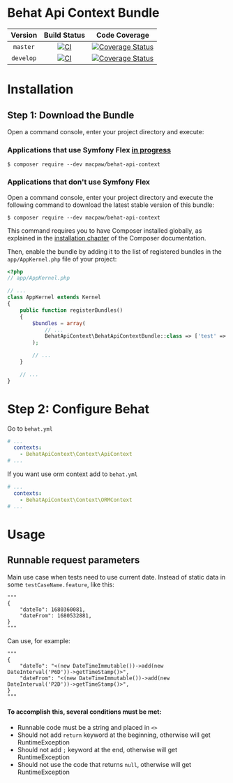 Behat Api Context Bundle
=================================

| Version | Build Status | Code Coverage |
|:---------:|:-------------:|:-----:|
| `master`| [![CI][master Build Status Image]][master Build Status] | [![Coverage Status][master Code Coverage Image]][master Code Coverage] |
| `develop`| [![CI][develop Build Status Image]][develop Build Status] | [![Coverage Status][develop Code Coverage Image]][develop Code Coverage] |

Installation
============

Step 1: Download the Bundle
----------------------------------
Open a command console, enter your project directory and execute:

###  Applications that use Symfony Flex [in progress](https://github.com/MacPaw/BehatRedisContext/issues/2)

```console
$ composer require --dev macpaw/behat-api-context
```

### Applications that don't use Symfony Flex

Open a command console, enter your project directory and execute the
following command to download the latest stable version of this bundle:

```console
$ composer require --dev macpaw/behat-api-context
```

This command requires you to have Composer installed globally, as explained
in the [installation chapter](https://getcomposer.org/doc/00-intro.md)
of the Composer documentation.


Then, enable the bundle by adding it to the list of registered bundles
in the `app/AppKernel.php` file of your project:

```php
<?php
// app/AppKernel.php

// ...
class AppKernel extends Kernel
{
    public function registerBundles()
    {
        $bundles = array(
            // ...
            BehatApiContext\BehatApiContextBundle::class => ['test' => true],
        );

        // ...
    }

    // ...
}
```

Step 2: Configure Behat
=============
Go to `behat.yml`

```yaml
# ...
  contexts:
    - BehatApiContext\Context\ApiContext
# ...
```

If you want use orm context add to `behat.yml`
```yaml
# ...
  contexts:
    - BehatApiContext\Context\ORMContext 
# ...
```

Usage 
=============

Runnable request parameters
----------------------------------
Main use case when tests need to use current date.
Instead of static data in some `testCaseName.feature`, like this:
```feature
"""
{
    "dateTo": 1680360081,
    "dateFrom": 1680532881,
}
"""
```
Can use, for example:
```feature
"""
{
    "dateTo": "<(new DateTimeImmutable())->add(new DateInterval('P6D'))->getTimeStamp()>",
    "dateFrom": "<(new DateTimeImmutable())->add(new DateInterval('P2D'))->getTimeStamp()>",
}
"""
```

#### To accomplish this, several conditions must be met:
- Runnable code must be a string and placed in `<>`
- Should not add `return` keyword at the beginning, otherwise will get RuntimeException
- Should not add `;` keyword at the end, otherwise will get RuntimeException
- Should not use the code that returns `null`, otherwise will get RuntimeException


[master Build Status]: https://github.com/macpaw/behat-api-context/actions?query=workflow%3ACI+branch%3Amaster
[master Build Status Image]: https://github.com/macpaw/behat-api-context/workflows/CI/badge.svg?branch=master
[develop Build Status]: https://github.com/macpaw/behat-api-context/actions?query=workflow%3ACI+branch%3Adevelop
[develop Build Status Image]: https://github.com/macpaw/behat-api-context/workflows/CI/badge.svg?branch=develop
[master Code Coverage]: https://codecov.io/gh/macpaw/behat-api-context/branch/master
[master Code Coverage Image]: https://img.shields.io/codecov/c/github/macpaw/behat-api-context/master?logo=codecov
[develop Code Coverage]: https://codecov.io/gh/macpaw/behat-api-context/branch/develop
[develop Code Coverage Image]: https://img.shields.io/codecov/c/github/macpaw/behat-api-context/develop?logo=codecov
